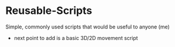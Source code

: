 # Reusable-Scripts
Simple, commonly used scripts that would be useful to anyone (me)
- next point to add is a basic 3D/2D movement script
